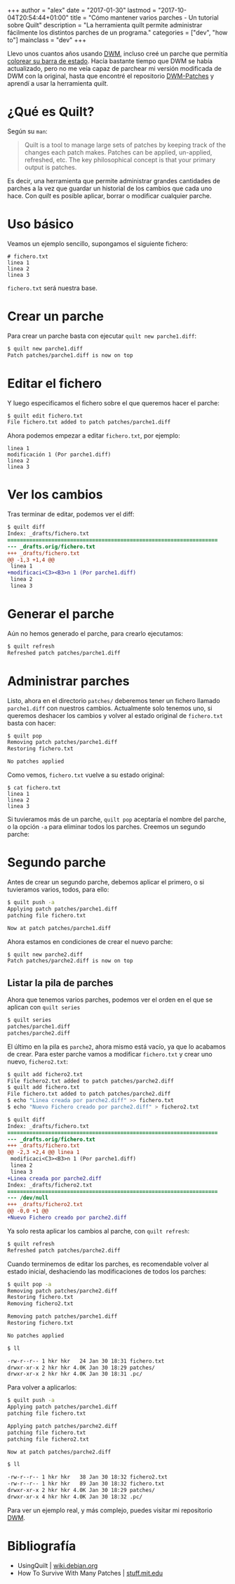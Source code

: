 +++
author = "alex"
date = "2017-01-30"
lastmod = "2017-10-04T20:54:44+01:00"
title = "Cómo mantener varios parches - Un tutorial sobre Quilt"
description = "La herramienta quilt permite administrar fácilmente los distintos parches de un programa."
categories = ["dev", "how to"]
mainclass = "dev"
+++

Llevo unos cuantos años usando [DWM](https://elbauldelprogramador.com/tags/dwm/ "DWM"), incluso creé un parche que permitía [colorear su barra de estado](https://elbauldelprogramador.com/statuscolor-dwm-6-1/ "Colorear la barra de estado con Simple StatusColor en DWM 6.1"). Hacía bastante tiempo que DWM se había actualizado, pero no me veía capaz de parchear mi versión modificada de DWM con la original, hasta que encontré el repositorio <a href="https://github.com/jceb/dwm-patches" target="_blank" title="DWM-Patches">DWM-Patches</a> y aprendí a usar la herramienta _quilt_.

# ¿Qué es Quilt?

Según su `man`:

> Quilt is a tool to manage large sets of patches by keeping track of the changes each patch makes. Patches can be applied, un-applied, refreshed, etc. The key philosophical concept is that your primary output is patches.

Es decir, una herramienta que permite administrar grandes cantidades de parches a la vez que guardar un historial de los cambios que cada uno hace. Con _quilt_ es posible aplicar, borrar o modificar cualquier parche.

<!--more--><!--ad-->

# Uso básico

Veamos un ejemplo sencillo, supongamos el siguiente fichero:

```text
# fichero.txt
linea 1
linea 2
linea 3
```

`fichero.txt` será nuestra base.

# Crear un parche

Para crear un parche basta con ejecutar `quilt new parche1.diff`:

```bash
$ quilt new parche1.diff
Patch patches/parche1.diff is now on top
```

# Editar el fichero

Y luego especificamos el fichero sobre el que queremos hacer el parche:

```bash
$ quilt edit fichero.txt
File fichero.txt added to patch patches/parche1.diff
```

Ahora podemos empezar a editar `fichero.txt`, por ejemplo:

```text
linea 1
modificación 1 (Por parche1.diff)
linea 2
linea 3
```

# Ver los cambios

Tras terminar de editar, podemos ver el diff:

```diff
$ quilt diff
Index: _drafts/fichero.txt
===================================================================
--- _drafts.orig/fichero.txt
+++ _drafts/fichero.txt
@@ -1,3 +1,4 @@
 linea 1
+modificaci<C3><B3>n 1 (Por parche1.diff)
 linea 2
 linea 3
```

# Generar el parche

Aún no hemos generado el parche, para crearlo ejecutamos:

```bash
$ quilt refresh
Refreshed patch patches/parche1.diff
```

# Administrar parches

Listo, ahora en el directorio `patches/` deberemos tener un fichero llamado `parche1.diff` con nuestros cambios. Actualmente solo tenemos uno, si queremos deshacer los cambios y volver al estado original de `fichero.txt` basta con hacer:

```bash
$ quilt pop
Removing patch patches/parche1.diff
Restoring fichero.txt

No patches applied
```

Como vemos, `fichero.txt` vuelve a su estado original:

```text
$ cat fichero.txt
linea 1
linea 2
linea 3
```

Si tuvieramos más de un parche, `quilt pop` aceptaría el nombre del parche, o la opción `-a` para eliminar todos los parches. Creemos un segundo parche:

# Segundo parche

Antes de crear un segundo parche, debemos aplicar el primero, o si tuvieramos varios, todos, para ello:

```bash
$ quilt push -a
Applying patch patches/parche1.diff
patching file fichero.txt

Now at patch patches/parche1.diff
```

Ahora estamos en condiciones de crear el nuevo parche:

```bash
$ quilt new parche2.diff
Patch patches/parche2.diff is now on top
```

## Listar la pila de parches

Ahora que tenemos varios parches, podemos ver el orden en el que se aplican con `quilt series`

```bash
$ quilt series
patches/parche1.diff
patches/parche2.diff
```
El último en la pila es `parche2`, ahora mismo está vacío, ya que lo acabamos de crear. Para ester parche vamos a modificar `fichero.txt` y crear uno nuevo, `fichero2.txt`:


```bash
$ quilt add fichero2.txt
File fichero2.txt added to patch patches/parche2.diff
$ quilt add fichero.txt
File fichero.txt added to patch patches/parche2.diff
$ echo "Linea creada por parche2.diff" >> fichero.txt
$ echo "Nuevo Fichero creado por parche2.diff" > fichero2.txt
```

``` diff
$ quilt diff
Index: _drafts/fichero.txt
===================================================================
--- _drafts.orig/fichero.txt
+++ _drafts/fichero.txt
@@ -2,3 +2,4 @@ linea 1
 modificaci<C3><B3>n 1 (Por parche1.diff)
 linea 2
 linea 3
+Linea creada por parche2.diff
Index: _drafts/fichero2.txt
===================================================================
--- /dev/null
+++ _drafts/fichero2.txt
@@ -0,0 +1 @@
+Nuevo Fichero creado por parche2.diff
```

Ya solo resta aplicar los cambios al parche, con `quilt refresh`:

```bash
$ quilt refresh
Refreshed patch patches/parche2.diff
```

Cuando terminemos de editar los parches, es recomendable volver al estado inicial, deshaciendo las modificaciones de todos los parches:

```bash
$ quilt pop -a
Removing patch patches/parche2.diff
Restoring fichero.txt
Removing fichero2.txt

Removing patch patches/parche1.diff
Restoring fichero.txt

No patches applied

$ ll

-rw-r--r-- 1 hkr hkr   24 Jan 30 18:31 fichero.txt
drwxr-xr-x 2 hkr hkr 4.0K Jan 30 18:29 patches/
drwxr-xr-x 2 hkr hkr 4.0K Jan 30 18:31 .pc/
```

Para volver a aplicarlos:

```bash
$ quilt push -a
Applying patch patches/parche1.diff
patching file fichero.txt

Applying patch patches/parche2.diff
patching file fichero.txt
patching file fichero2.txt

Now at patch patches/parche2.diff

$ ll

-rw-r--r-- 1 hkr hkr   38 Jan 30 18:32 fichero2.txt
-rw-r--r-- 1 hkr hkr   89 Jan 30 18:32 fichero.txt
drwxr-xr-x 2 hkr hkr 4.0K Jan 30 18:29 patches/
drwxr-xr-x 4 hkr hkr 4.0K Jan 30 18:32 .pc/
```

Para ver un ejemplo real, y más complejo, puedes visitar mi repositorio <a href="https://github.com/elbaulp/myDWM" target="_blank" title="DWM">DWM</a>.

# Bibliografía

- UsingQuilt | <a href="https://wiki.debian.org/UsingQuilt" target="_blank" title="Using Quilt | Debian Wiki">wiki.debian.org</a>
- How To Survive With Many Patches | <a href="https://stuff.mit.edu/afs/athena/system/i386_deb50/os/usr/share/doc/quilt/quilt.html" target="_blank" title="How to survive with many patches">stuff.mit.edu</a>
